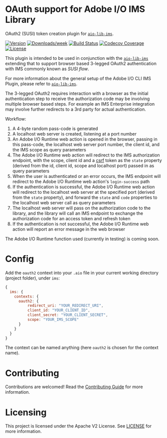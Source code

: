 # OAuth support for Adobe I/O IMS Library

OAuth2 (SUSI) token creation plugin for [`aio-lib-ims`](https://github.com/adobe/aio-lib-ims).

[![Version](https://img.shields.io/npm/v/@adobe/aio-lib-ims-oauth.svg)](https://npmjs.org/package/@adobe/aio-lib-ims-oauth)
[![Downloads/week](https://img.shields.io/npm/dw/@adobe/aio-lib-ims-oauth.svg)](https://npmjs.org/package/@adobe/aio-lib-ims-oauth)
[![Build Status](https://travis-ci.com/adobe/aio-lib-ims-oauth.svg?branch=master)](https://travis-ci.com/adobe/aio-lib-ims-oauth)
[![Codecov Coverage](https://img.shields.io/codecov/c/github/adobe/aio-lib-ims-oauth/master.svg?style=flat-square)](https://codecov.io/gh/adobe/aio-lib-ims-oauth/)
[![License](https://img.shields.io/npm/l/@adobe/aio-lib-ims-oauth.svg)](https://github.com/adobe/aio-lib-ims-oauth/blob/master/package.json)


This plugin is intended to be used in conjunction with the [`aio-lib-ims`](https://github.com/adobe/aio-lib-ims) extending that to support browser based 3-legged OAuth2 authentication with IMS commonly known as _SUSI flow_.

For more information about the general setup of the Adobe I/O CLI IMS Plugin, please refer to [`aio-lib-ims`](https://github.com/adobe/aio-lib-ims).

The 3-legged OAuth2 requires interaction with a browser as the initial authentication step to receive the authorization code may be involving multiple browser based steps.
For example an IMS Enterprise integration may involve further redirects to a 3rd party for actual authentication.

Workflow:
1. A 4-byte random pass-code is generated
2. A localhost web server is created, listening at a port number
3. An Adobe I/O Runtime web action is opened in the browser, passing in this pass-code, the localhost web server port number, the client id, and the IMS scope as query parameters
3. The Adobe I/O Runtime web action will redirect to the IMS authorization endpoint, with the scope, client id and a [csrf](https://en.wikipedia.org/wiki/Cross-site_request_forgery) token as the `state` property (derived from the id, client id, scope and localhost port) passed in as query parameters
4. When the user is authenticated or an error occurs, the IMS endpoint will redirect to the Adobe I/O Runtime web action's `login-success` path
5. If the authentication is successful, the Adobe I/O Runtime web action will redirect to the localhost web server at the specified port (derived from the `state` property), and forward the `state` and `code` properties to the localhost web server call as query parameters
6. The localhost web server will pass on the authorization code to the library, and the library will call an IMS endpoint to exchange the authorization code for an access token and refresh token
7. If the authentication is not successful, the Adobe I/O Runtime web action will report an error message in the web browser

The Adobe I/O Runtime function used (currently in testing) is coming soon.

# Config

Add the `oauth2` context into your `.aio` file in your current working directory (project folder), under `ims`:
```javascript
{
  ims: {
    contexts: {
      oauth2: {
          redirect_uri: "YOUR_REDIRECT_URI",
          client_id: "YOUR_CLIENT_ID",
          client_secret: "YOUR_CLIENT_SECRET",
          scope: "YOUR_IMS_SCOPE"
      }
    }
  }
}
```
The context can be named anything (here `oauth2` is chosen for the context name).


# Contributing
Contributions are welcomed! Read the [Contributing Guide](CONTRIBUTING.md) for more information.


# Licensing

This project is licensed under the Apache V2 License. See [LICENSE](LICENSE) for more information.
